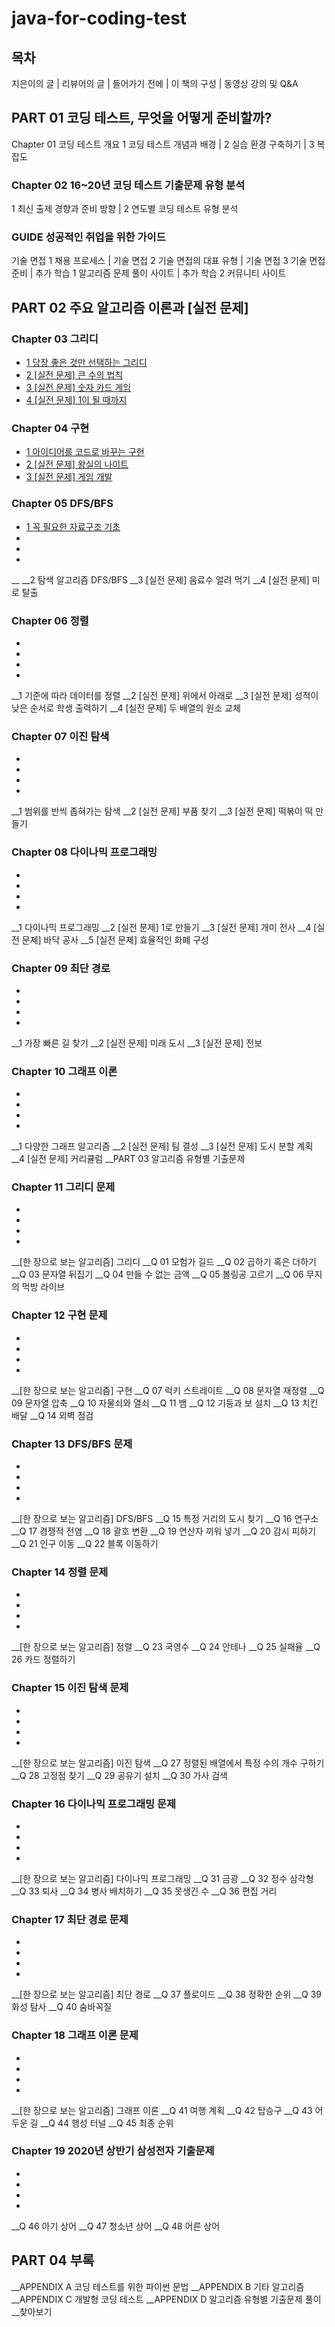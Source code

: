 # java-for-coding-test

## 목차
지은이의 글 | 리뷰어의 글 | 들어가기 전에 | 이 책의 구성 | 동영상 강의 및 Q&A

## PART 01 코딩 테스트, 무엇을 어떻게 준비할까?
Chapter 01 코딩 테스트 개요
1 코딩 테스트 개념과 배경 | 2 실습 환경 구축하기 | 3 복잡도

### Chapter 02 16~20년 코딩 테스트 기출문제 유형 분석
1 최신 출제 경향과 준비 방향 | 2 연도별 코딩 테스트 유형 분석

### GUIDE 성공적인 취업을 위한 가이드
기술 면접 1 채용 프로세스 | 기술 면접 2 기술 면접의 대표 유형 | 기술 면접 3 기술 면접 준비 | 추가 학습 1 알고리즘 문제 풀이 사이트 | 추가 학습 2 커뮤니티 사이트


## PART 02 주요 알고리즘 이론과 [실전 문제]

### Chapter 03 그리디
<ul>
<li><a href="a" list-style-type: none;>1 당장 좋은 것만 선택하는 그리디</a></li>
<li><a href="a" list-style-type: none;>2 [실전 문제] 큰 수의 법칙</a></li>
<li><a href="a" list-style-type: none;>3 [실전 문제] 숫자 카드 게임</a></li>
<li><a href="a" list-style-type: none;>4 [실전 문제] 1이 될 때까지</a></li>
</ul>

### Chapter 04 구현
<ul>
<li><a href="a" list-style-type: none;>1 아이디어를 코드로 바꾸는 구현</a></li>
<li><a href="a" list-style-type: none;>2 [실전 문제] 왕실의 나이트</a></li>
<li><a href="a" list-style-type: none;>3 [실전 문제] 게임 개발</a></li>
</ul>

### Chapter 05 DFS/BFS
<ul>
<li><a href="a" list-style-type: none;>1 꼭 필요한 자료구조 기초</a></li>
<li><a href="a" list-style-type: none;></a></li>
<li><a href="a" list-style-type: none;></a></li>
<li><a href="a" list-style-type: none;></a></li>
</ul>
__
__2 탐색 알고리즘 DFS/BFS
__3 [실전 문제] 음료수 얼려 먹기
__4 [실전 문제] 미로 탈출

### Chapter 06 정렬
<ul>
<li><a href="a" list-style-type: none;></a></li>
<li><a href="a" list-style-type: none;></a></li>
<li><a href="a" list-style-type: none;></a></li>
<li><a href="a" list-style-type: none;></a></li>
</ul>
__1 기준에 따라 데이터를 정렬
__2 [실전 문제] 위에서 아래로
__3 [실전 문제] 성적이 낮은 순서로 학생 출력하기
__4 [실전 문제] 두 배열의 원소 교체

### Chapter 07 이진 탐색
<ul>
<li><a href="a" list-style-type: none;></a></li>
<li><a href="a" list-style-type: none;></a></li>
<li><a href="a" list-style-type: none;></a></li>
<li><a href="a" list-style-type: none;></a></li>
</ul>
__1 범위를 반씩 좁혀가는 탐색
__2 [실전 문제] 부품 찾기
__3 [실전 문제] 떡볶이 떡 만들기

### Chapter 08 다이나믹 프로그래밍
<ul>
<li><a href="a" list-style-type: none;></a></li>
<li><a href="a" list-style-type: none;></a></li>
<li><a href="a" list-style-type: none;></a></li>
<li><a href="a" list-style-type: none;></a></li>
</ul>
__1 다이나믹 프로그래밍
__2 [실전 문제] 1로 만들기
__3 [실전 문제] 개미 전사
__4 [실전 문제] 바닥 공사
__5 [실전 문제] 효율적인 화폐 구성

### Chapter 09 최단 경로
<ul>
<li><a href="a" list-style-type: none;></a></li>
<li><a href="a" list-style-type: none;></a></li>
<li><a href="a" list-style-type: none;></a></li>
<li><a href="a" list-style-type: none;></a></li>
</ul>
__1 가장 빠른 길 찾기
__2 [실전 문제] 미래 도시
__3 [실전 문제] 전보

### Chapter 10 그래프 이론
<ul>
<li><a href="a" list-style-type: none;></a></li>
<li><a href="a" list-style-type: none;></a></li>
<li><a href="a" list-style-type: none;></a></li>
<li><a href="a" list-style-type: none;></a></li>
</ul>
__1 다양한 그래프 알고리즘
__2 [실전 문제] 팀 결성
__3 [실전 문제] 도시 분할 계획
__4 [실전 문제] 커리큘럼
__PART 03 알고리즘 유형별 기출문제

### Chapter 11 그리디 문제
<ul>
<li><a href="a" list-style-type: none;></a></li>
<li><a href="a" list-style-type: none;></a></li>
<li><a href="a" list-style-type: none;></a></li>
<li><a href="a" list-style-type: none;></a></li>
</ul>
__[한 장으로 보는 알고리즘] 그리디
__Q 01 모험가 길드
__Q 02 곱하기 혹은 더하기
__Q 03 문자열 뒤집기
__Q 04 만들 수 없는 금액
__Q 05 볼링공 고르기
__Q 06 무지의 먹방 라이브

### Chapter 12 구현 문제
<ul>
<li><a href="a" list-style-type: none;></a></li>
<li><a href="a" list-style-type: none;></a></li>
<li><a href="a" list-style-type: none;></a></li>
<li><a href="a" list-style-type: none;></a></li>
</ul>
__[한 장으로 보는 알고리즘] 구현
__Q 07 럭키 스트레이트
__Q 08 문자열 재정렬
__Q 09 문자열 압축
__Q 10 자물쇠와 열쇠
__Q 11 뱀
__Q 12 기둥과 보 설치
__Q 13 치킨 배달
__Q 14 외벽 점검

### Chapter 13 DFS/BFS 문제
<ul>
<li><a href="a" list-style-type: none;></a></li>
<li><a href="a" list-style-type: none;></a></li>
<li><a href="a" list-style-type: none;></a></li>
<li><a href="a" list-style-type: none;></a></li>
</ul>
__[한 장으로 보는 알고리즘] DFS/BFS
__Q 15 특정 거리의 도시 찾기
__Q 16 연구소
__Q 17 경쟁적 전염
__Q 18 괄호 변환
__Q 19 연산자 끼워 넣기
__Q 20 감시 피하기
__Q 21 인구 이동
__Q 22 블록 이동하기

### Chapter 14 정렬 문제
<ul>
<li><a href="a" list-style-type: none;></a></li>
<li><a href="a" list-style-type: none;></a></li>
<li><a href="a" list-style-type: none;></a></li>
<li><a href="a" list-style-type: none;></a></li>
</ul>
__[한 장으로 보는 알고리즘] 정렬
__Q 23 국영수
__Q 24 안테나
__Q 25 실패율
__Q 26 카드 정렬하기

### Chapter 15 이진 탐색 문제
<ul>
<li><a href="a" list-style-type: none;></a></li>
<li><a href="a" list-style-type: none;></a></li>
<li><a href="a" list-style-type: none;></a></li>
<li><a href="a" list-style-type: none;></a></li>
</ul>
__[한 장으로 보는 알고리즘] 이진 탐색
__Q 27 정렬된 배열에서 특정 수의 개수 구하기
__Q 28 고정점 찾기
__Q 29 공유기 설치
__Q 30 가사 검색

### Chapter 16 다이나믹 프로그래밍 문제
<ul>
<li><a href="a" list-style-type: none;></a></li>
<li><a href="a" list-style-type: none;></a></li>
<li><a href="a" list-style-type: none;></a></li>
<li><a href="a" list-style-type: none;></a></li>
</ul>
__[한 장으로 보는 알고리즘] 다이나믹 프로그래밍
__Q 31 금광
__Q 32 정수 삼각형
__Q 33 퇴사
__Q 34 병사 배치하기
__Q 35 못생긴 수
__Q 36 편집 거리

### Chapter 17 최단 경로 문제
<ul>
<li><a href="a" list-style-type: none;></a></li>
<li><a href="a" list-style-type: none;></a></li>
<li><a href="a" list-style-type: none;></a></li>
<li><a href="a" list-style-type: none;></a></li>
</ul>
__[한 장으로 보는 알고리즘] 최단 경로
__Q 37 플로이드
__Q 38 정확한 순위
__Q 39 화성 탐사
__Q 40 숨바꼭질

### Chapter 18 그래프 이론 문제
<ul>
<li><a href="a" list-style-type: none;></a></li>
<li><a href="a" list-style-type: none;></a></li>
<li><a href="a" list-style-type: none;></a></li>
<li><a href="a" list-style-type: none;></a></li>
</ul>
__[한 장으로 보는 알고리즘] 그래프 이론
__Q 41 여행 계획
__Q 42 탑승구
__Q 43 어두운 길
__Q 44 행성 터널
__Q 45 최종 순위

### Chapter 19 2020년 상반기 삼성전자 기출문제
<ul>
<li><a href="a" list-style-type: none;></a></li>
<li><a href="a" list-style-type: none;></a></li>
<li><a href="a" list-style-type: none;></a></li>
<li><a href="a" list-style-type: none;></a></li>
</ul>
__Q 46 아기 상어
__Q 47 청소년 상어
__Q 48 어른 상어


## PART 04 부록
__APPENDIX A 코딩 테스트를 위한 파이썬 문법
__APPENDIX B 기타 알고리즘
__APPENDIX C 개발형 코딩 테스트
__APPENDIX D 알고리즘 유형별 기출문제 풀이
__찾아보기
